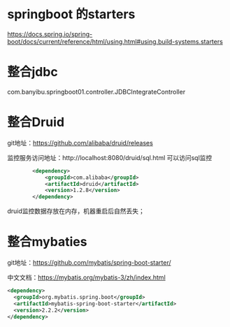 # springboot 的starters
https://docs.spring.io/spring-boot/docs/current/reference/html/using.html#using.build-systems.starters
# 整合jdbc
com.banyibu.springboot01.controller.JDBCIntegrateController

# 整合Druid
git地址：https://github.com/alibaba/druid/releases

监控服务访问地址：http://localhost:8080/druid/sql.html 可以访问sql监控
```xml
        <dependency>
            <groupId>com.alibaba</groupId>
            <artifactId>druid</artifactId>
            <version>1.2.8</version>
        </dependency>
```

druid监控数据存放在内存，机器重启后自然丢失；
# 整合mybaties
git地址：https://github.com/mybatis/spring-boot-starter/

中文文档：https://mybatis.org/mybatis-3/zh/index.html
```xml
<dependency>
  <groupId>org.mybatis.spring.boot</groupId>
  <artifactId>mybatis-spring-boot-starter</artifactId>
  <version>2.2.2</version>
</dependency>
```




